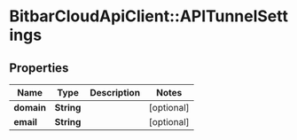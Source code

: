 # BitbarCloudApiClient::APITunnelSettings

## Properties
Name | Type | Description | Notes
------------ | ------------- | ------------- | -------------
**domain** | **String** |  | [optional] 
**email** | **String** |  | [optional] 

